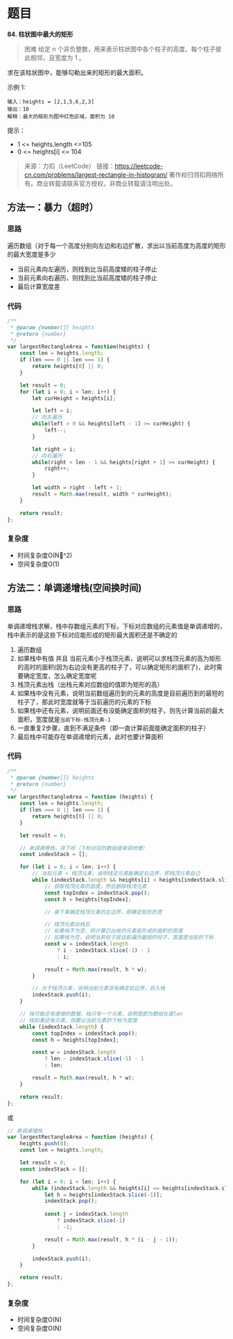 
# 题目
**84. 柱状图中最大的矩形**
> 困难
给定 n 个非负整数，用来表示柱状图中各个柱子的高度。每个柱子彼此相邻，且宽度为 1 。

求在该柱状图中，能够勾勒出来的矩形的最大面积。

示例 1:
```
输入：heights = [2,1,5,6,2,3]
输出：10
解释：最大的矩形为图中红色区域，面积为 10
```

提示：
* 1 <= heights.length <=105
* 0 <= heights[i] <= 104

>来源：力扣（LeetCode）
链接：https://leetcode-cn.com/problems/largest-rectangle-in-histogram/
著作权归领扣网络所有。商业转载请联系官方授权，非商业转载请注明出处。


## 方法一：暴力（超时）
### 思路
遍历数组（对于每一个高度分别向左边和右边扩散，求出以当前高度为高度的矩形的最大宽度是多少
* 当前元素向左遍历，则找到比当前高度矮的柱子停止
* 当前元素向右遍历，则找到比当前高度矮的柱子停止
* 最后计算宽度差

### 代码
```js
/**
 * @param {number[]} heights
 * @return {number}
 */
var largestRectangleArea = function(heights) {
    const len = heights.length;
    if (len === 0 || len === 1) {
        return heights[0] || 0;
    }

    let result = 0;
    for (let i = 0; i < len; i++) {
        let curHeight = heights[i];

        let left = i;
        // 向左遍历
        while(left > 0 && heights[left - 1] >= curHeight) {
            left--;
        }

        let right = i;
        // 向右遍历
        while(right < len - 1 && heights[right + 1] >= curHeight) {
            right++;
        }

        let width = right - left + 1;
        result = Math.max(result, width * curHeight);
    }

    return result;
};
```
### 复杂度
 * 时间复杂度O(N^2)
 * 空间复杂度O(1)

## 方法二：单调递增栈(空间换时间)
### 思路
单调递增栈求解，栈中存数组元素的下标，下标对应数组的元素值是单调递增的，栈中表示的是这些下标对应能形成的矩形最大面积还是不确定的
1. 遍历数组
2. 如果栈中有值 并且 当前元素小于栈顶元素，说明可以求栈顶元素的高为矩形的高时的面积(因为右边没有更高的柱子了，可以确定矩形的面积了)，此时需要确定宽度，怎么确定宽度呢
3. 栈顶元素出栈（出栈元素对应数组的值即为矩形的高）
4. 如果栈中没有元素，说明当前数组遍历到的元素的高度是目前遍历到的最短的柱子了，那此时宽度就等于当前遍历的元素的下标
5. 如果栈中还有元素，说明前面还有没能确定面积的柱子，则先计算当前的最大面积，宽度就是`当前下标-栈顶元素-1`
6. 一直重复2步骤，直到不满足条件（即一直计算前面能确定面积的柱子）
7. 最后栈中可能存在单调递增的元素，此时也要计算面积

### 代码
```js
/**
 * @param {number[]} heights
 * @return {number}
 */
var largestRectangleArea = function (heights) {
    const len = heights.length;
    if (len === 0 || len === 1) {
        return heights[0] || 0;
    }

    let result = 0;

    // 单调递增栈，存下标（下标对应的数组值单调地增）
    const indexStack = [];

    for (let i = 0; i < len; i++) {
        // 当前元素 < 栈顶元素，说明栈定元素能确定右边界，即栈顶元素自己
        while (indexStack.length && heights[i] < heights[indexStack.slice(-1)]) {
            // 获取栈顶元素的高度，然后删除栈顶元素
            const topIndex = indexStack.pop();
            const h = heights[topIndex];

            // 接下来确定栈顶元素的左边界，即确定矩形的宽

            // 栈顶元素出栈后
            // 如果栈不为空，则计算已出栈的元素能形成的面积的宽度
            // 如果栈为空，说明当前柱子是目前遍历最短的柱子，宽度是当前的下标
            const w = indexStack.length
                ? i - indexStack.slice(-1) - 1
                : i;

            result = Math.max(result, h * w);
        }

        // 大于栈顶元素，说明当前元素没有确定右边界，则入栈
        indexStack.push(i);
    }

    // 栈可能还有递增的数据，栈只有一个元素，说明宽即为数组长度len
    // 栈如果还有元素，则要以当前元素的下标为宽度
    while (indexStack.length) {
        const topIndex = indexStack.pop();
        const h = heights[topIndex];

        const w = indexStack.length
            ? len - indexStack.slice(-1) - 1
            : len;

        result = Math.max(result, h * w);
    }

    return result;
};
```
或
```js
// 单调递增栈
var largestRectangleArea = function (heights) {
    heights.push(0);
    const len = heights.length;

    let result = 0;
    const indexStack = [];

    for (let i = 0; i < len; i++) {
        while (indexStack.length && heights[i] <= heights[indexStack.slice(-1)]) {
            let h = heights[indexStack.slice(-1)];
            indexStack.pop();
    
            const j = indexStack.length
                ? indexStack.slice(-1)
                : -1;

            result = Math.max(result, h * (i - j - 1));
        }

        indexStack.push(i);
    }

    return result;
};
```
### 复杂度
 * 时间复杂度O(N)
 * 空间复杂度O(N)
